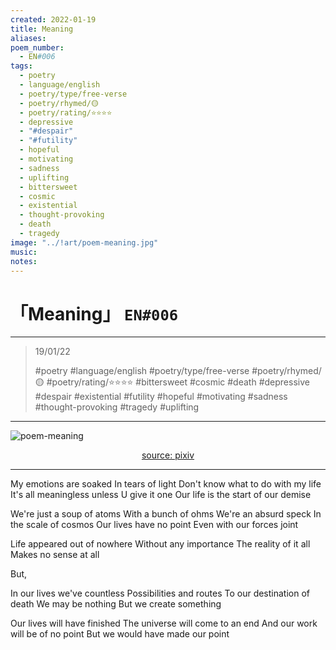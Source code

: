 ```yaml
---
created: 2022-01-19
title: Meaning
aliases:
poem_number:
  - EN#006
tags:
  - poetry
  - language/english
  - poetry/type/free-verse
  - poetry/rhymed/🟡
  - poetry/rating/⭐⭐⭐⭐
  - depressive
  - "#despair"
  - "#futility"
  - hopeful
  - motivating
  - sadness
  - uplifting
  - bittersweet
  - cosmic
  - existential
  - thought-provoking
  - death
  - tragedy
image: "../!art/poem-meaning.jpg"
music:
notes:
---
```

# 「Meaning」 `EN#006`

---

> 19/01/22
> 
> #poetry 
> #language/english 
> #poetry/type/free-verse 
> #poetry/rhymed/🟡 
> #poetry/rating/⭐⭐⭐⭐ 
> #bittersweet #cosmic #death #depressive #despair #existential #futility #hopeful #motivating #sadness #thought-provoking #tragedy #uplifting 

---

![poem-meaning](../!art/poem-meaning.jpg)


<center class="img_caption"><a href="https://www.pixiv.net/en/artworks/93995273" class="source-link">source: pixiv</a></center>

---

My emotions are soaked
In tears of light
Don't know what to do with my life
It's all meaningless unless U give it one
Our life is the start of our demise

We're just a soup of atoms
With a bunch of ohms
We're an absurd speck
In the scale of cosmos
Our lives have no point
Even with our forces joint

Life appeared out of nowhere
Without any importance
The reality of it all
Makes no sense at all

But,

In our lives we've countless
Possibilities and routes
To our destination of death
We may be nothing
But we create something

Our lives will have finished
The universe will come to an end
And our work will be of no point
But we would have made our point